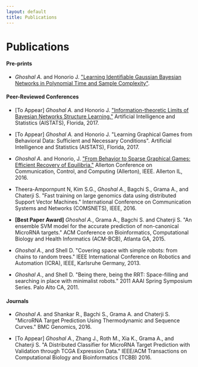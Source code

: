 ```yaml
---
layout: default
title: Publications
---
```

<div class="post">
	<h1 class="pageTitle">Publications</h1>
</div>

#### Pre-prints
* *Ghoshal A.* and Honorio J. ["Learning Identifiable Gaussian Bayesian Networks in Polynomial Time and Sample Complexity"](https://arxiv.org/abs/1703.01196).

#### Peer-Reviewed Conferences
* [To Appear] *Ghoshal A.* and Honorio J.
["Information-theoretic Limits of Bayesian Networks Structure Learning."](https://arxiv.org/abs/1601.07460) Artificial Intelligence and Statistics (AISTATS), Florida, 2017.

* [To Appear] *Ghoshal A.* and Honorio J.
"Learning Graphical Games from Behavioral Data: Sufficient and Necessary Conditions". Artificial Intelligence and Statistics (AISTATS), Florida, 2017.

* *Ghoshal A.* and Honorio, J. ["From Behavior to Sparse Graphical Games: Efficient Recovery of Equilibria."](https://arxiv.org/abs/1607.02959) Allerton Conference on Communication, Control, and Computing (Allerton), IEEE. Allerton IL, 2016.

* Theera-Ampornpunt N, Kim S.G., *Ghoshal A.*, Bagchi S., Grama A., and Chaterji S. "Fast training on large genomics data using distributed Support Vector Machines." International Conference on Communication Systems and Networks (COMSNETS), IEEE, 2016.

* **[Best Paper Award]** *Ghoshal A.*, Grama A., Bagchi S. and Chaterji S. "An ensemble SVM model for the accurate prediction of non-canonical MicroRNA targets." ACM Conference on Bioinformatics, Computational Biology and Health Informatics (ACM-BCB), Atlanta GA, 2015.

* *Ghoshal A.*, and Shell D. "Covering space with simple robots: from chains to random trees." IEEE International Conference on Robotics and Automation (ICRA), IEEE, Karlsruhe Germany, 2013.

* *Ghoshal A.*, and Shell D. "Being there, being the RRT: Space-filling and searching in place with minimalist robots." 2011 AAAI Spring Symposium Series. Palo Alto CA, 2011.

#### Journals
* *Ghoshal A.* and Shankar R., Bagchi S., Grama A. and Chaterji S. "MicroRNA Target Prediction Using Thermodynamic and Sequence Curves." BMC Genomics, 2016.

* [To Appear] *Ghoshal A.*, Zhang J., Roth M., Xia K., Grama A., and Chaterji S. "A Distributed Classifier for MicroRNA Target Prediction with Validation through TCGA Expression Data." IEEE/ACM Transactions on Computational Biology and Bioinformatics (TCBB) 2016.



